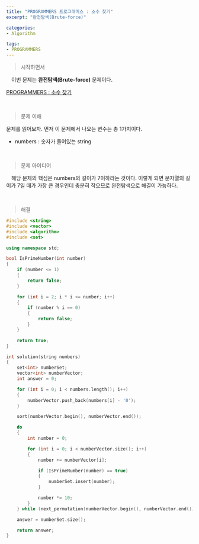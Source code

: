 ```yaml
---
title: "PROGRAMMERS 프로그래머스 : 소수 찾기"
excerpt: "완전탐색(Brute-force)"

categories:
- Algorithm

tags:
- PROGRAMMERS
---
```


> 시작하면서

　이번 문제는 **완전탐색(Brute-force)** 문제이다.

[PROGRAMMERS : 소수 찾기](https://programmers.co.kr/learn/courses/30/lessons/42839)    

​    

> 문제 이해

   문제를 읽어보자. 먼저 이 문제에서 나오는 변수는 총 1가지이다.

- numbers : 숫자가 들어있는 string

​    

> 문제 아이디어

　해당 문제의 핵심은 numbers의 길이가 7이하라는 것이다. 이렇게 되면 문자열의 길이가 7일 때가 가장 큰 경우인데 충분히 작으므로 완전탐색으로 해결이 가능하다.

​    

>해결

```c++
#include <string>
#include <vector>
#include <algorithm>
#include <set>

using namespace std;

bool IsPrimeNumber(int number)
{
    if (number <= 1)
    {    
        return false;
    }

    for (int i = 2; i * i <= number; i++)
    {
        if (number % i == 0)
        {
            return false; 
        }
    }

    return true;
}

int solution(string numbers)
{
    set<int> numberSet;
    vector<int> numberVector;
    int answer = 0;

    for (int i = 0; i < numbers.length(); i++)
    {
        numberVector.push_back(numbers[i] - '0');
    }

    sort(numberVector.begin(), numberVector.end());

	do
	{
		int number = 0;

		for (int i = 0; i < numberVector.size(); i++)
		{
			number += numberVector[i];

			if (IsPrimeNumber(number) == true)
			{
				numberSet.insert(number);
			}

            number *= 10;
		}
	} while (next_permutation(numberVector.begin(), numberVector.end()));

    answer = numberSet.size();

    return answer;
}
```
